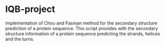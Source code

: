 # IQB-project
implementation of Chou and Fasman method for the secondary structure prediction of a protein sequence.
This script provides with the secondary structure information of a protein sequence predicting the strands, helices and the turns.

